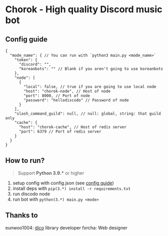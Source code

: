# Chorok - High quality Discord music bot

## Config guide
```json5
{
  "mode_name": { // You can run with `python3 main.py <mode_name>`
    "token": {
      "discord": "",
      "koreanbots": "" // Blank if you aren't going to use koreanbots
    },
    "node": [
      {
        "local": false, // true if you are going to use local node
        "host": "chorok-node", // Host of node
        "port": 8000, // Port of node
        "password": "hellodiscodo" // Password of node
      }
    ],
    "slash_command_guild": null, // null: global, string: that guild only
    "cache": {
      "host": "chorok-cache", // Host of redis server
      "port": 6379 // Port of redis server
    }
  }
}
```

## How to run?
> Support **Python 3.9.\*** or higher
1. setup config with config.json (see [config guide](#config-guide))
2. install deps with `pip(3.*) install -r requirements.txt`
3. run discodo node
4. run bot with `python(3.*) main.py <mode>`

## Thanks to
eunwoo1004: [dico](https://github.com/dico-api/dico) library developer
fxrcha: Web designer

